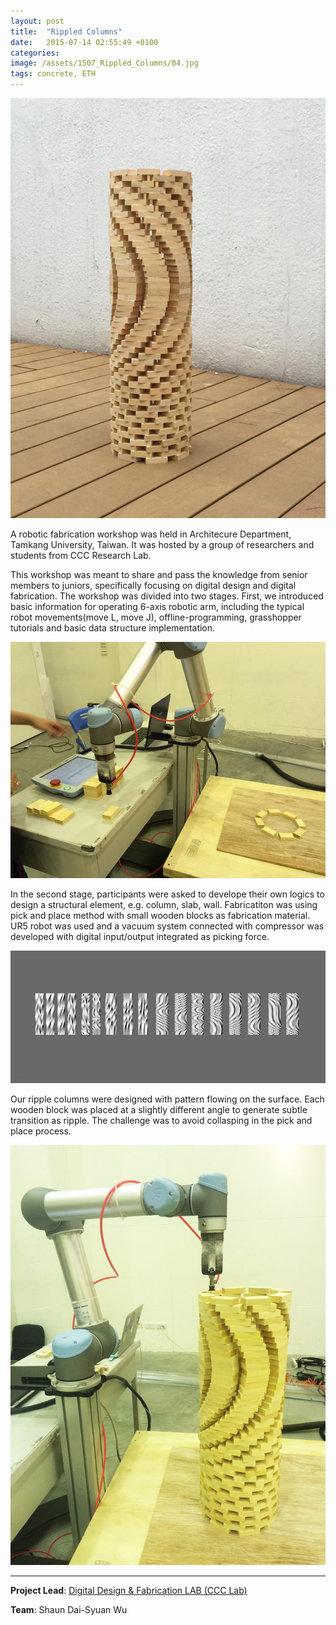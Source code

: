 ```yaml
---
layout: post
title:  "Rippled Columns"
date:   2015-07-14 02:55:49 +0100
categories: 
image: /assets/1507_Rippled_Columns/04.jpg
tags: concrete, ETH
---
```


![image](/assets/1507_Rippled_Columns/02.jpg)

A robotic fabrication workshop was held in Architecure Department, Tamkang University, Taiwan. It was hosted by a group of researchers and students from CCC Research Lab.

This workshop was meant to share and pass the knowledge from senior members to juniors, specifically focusing on digital design and digital fabrication.
The workshop was divided into two stages. First, we introduced basic information for operating 6-axis robotic arm, including the typical robot movements(move L, move J), offline-programming, grasshopper tutorials and basic data structure implementation.

![image](/assets/1507_Rippled_Columns/01.jpg)

In the second stage, participants were asked to develope their own logics to design a structural element, e.g. column, slab, wall. Fabricatiton was using pick and place method with small wooden blocks as fabrication material. UR5 robot was used and a vacuum system connected with compressor was developed with digital input/output integrated as picking force.

![image](/assets/1507_Rippled_Columns/05.jpg)

Our ripple columns were designed with pattern flowing on the surface. Each wooden block was placed at a slightly different angle to generate subtle transition as ripple. The challenge was to avoid collasping in the pick and place process.

![image](/assets/1507_Rippled_Columns/IMG_3474.JPG)

-----
**Project Lead**: [Digital Design & Fabrication LAB (CCC Lab)][CCCLAB]

**Team**: Shaun Dai-Syuan Wu

[CCCLAB]: https://www.facebook.com/digitalaieou/



